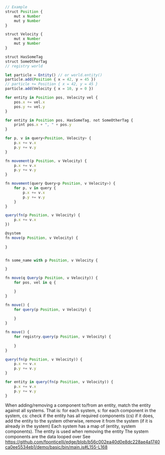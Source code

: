 ```js
// Example
struct Position {
    mut x Number
    mut y Number
}

struct Velocity {
    mut x Number
    mut y Number
}

struct HasSomeTag
struct SomeOtherTag
// registry world

let particle = Entity() // or world.entity()
particle.add(Position { x = 42, y = 45 })
// particle += Position { x = 42, y = 45 }
particle.add(Velocity { x = 10, y = 0 })

for entity in Position pos, Velocity vel {
    pos.x += vel.x
    pos.y += vel.y
}

for entity in Position pos, HasSomeTag, not SomeOtherTag {
    print pos.x + ", " + pos.y
}

for p, v in query<Position, Velocity> {
    p.x += v.x
    p.y += v.y
}

fn movement(p Position, v Velocity) {
    p.x += v.x
    p.y += v.y
}

fn movement(query Query<p Position, v Velocity>) {
    for p, v in query {
        p.x += v.x
        p.y += v.y
    }
}

query(fn(p Position, v Velocity) {
    p.x += v.x
})

@system
fn move(p Position, v Velocity) {
    
}


fn some_name with p Position, v Velocity {

}

fn move(q Query(p Position, v Velocity)) {
    for pos, vel in q {

    }
}

fn move() {
    for query(p Position, v Velocity) {
        
    }
}

fn move() {
    for registry.query(p Position, v Velocity) {
        
    }
}

query(fn(p Position, v Velocity)) {
    p.x += v.x
    p.y += v.y
}

for entity in query(fn(p Position, v Velocity)) {
    p.x += v.x
    p.y += v.y
}
```

When adding/removing a component to/from an entity, match the entity against all systems.
That is:
    for each system, s:
        for each component in the system, cs:
            check if the entity has all required components (cs)
            if it does, add the entity to the system
            otherwise, remove it from the system (if it is already in the system)
Each system has a map of (entity, system components).
    The entity is used when removing the entity
    The system components are the data looped over
See https://github.com/fponticelli/edge/blob/b56c002ea40d0e8dc228ae4a1740ca0ee5534eb1/demo/basic/bin/main.js#L155-L168